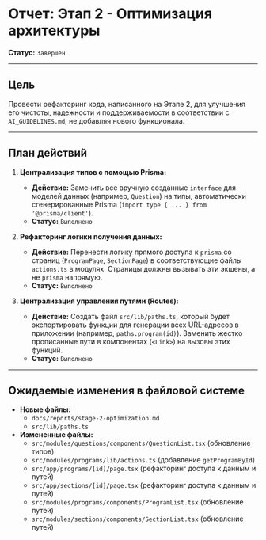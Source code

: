 # Отчет: Этап 2 - Оптимизация архитектуры

**Статус:** `Завершен`

---

## Цель

Провести рефакторинг кода, написанного на Этапе 2, для улучшения его чистоты, надежности и поддерживаемости в соответствии с `AI_GUIDELINES.md`, не добавляя нового функционала.

---

## План действий

1.  **Централизация типов с помощью Prisma:**
    - **Действие:** Заменить все вручную созданные `interface` для моделей данных (например, `Question`) на типы, автоматически сгенерированные Prisma (`import type { ... } from '@prisma/client'`).
    - **Статус:** `Выполнено`

2.  **Рефакторинг логики получения данных:**
    - **Действие:** Перенести логику прямого доступа к `prisma` со страниц (`ProgramPage`, `SectionPage`) в соответствующие файлы `actions.ts` в модулях. Страницы должны вызывать эти экшены, а не `prisma` напрямую.
    - **Статус:** `Выполнено`

3.  **Централизация управления путями (Routes):**
    - **Действие:** Создать файл `src/lib/paths.ts`, который будет экспортировать функции для генерации всех URL-адресов в приложении (например, `paths.program(id)`). Заменить жестко прописанные пути в компонентах (`<Link>`) на вызовы этих функций.
    - **Статус:** `Выполнено`

---

## Ожидаемые изменения в файловой системе

- **Новые файлы:**
    - `docs/reports/stage-2-optimization.md`
    - `src/lib/paths.ts`
- **Измененные файлы:**
    - `src/modules/questions/components/QuestionList.tsx` (обновление типов)
    - `src/modules/programs/lib/actions.ts` (добавление `getProgramById`)
    - `src/app/programs/[id]/page.tsx` (рефакторинг доступа к данным и путей)
    - `src/app/sections/[id]/page.tsx` (рефакторинг доступа к данным и путей)
    - `src/modules/programs/components/ProgramList.tsx` (обновление путей)
    - `src/modules/sections/components/SectionList.tsx` (обновление путей)
